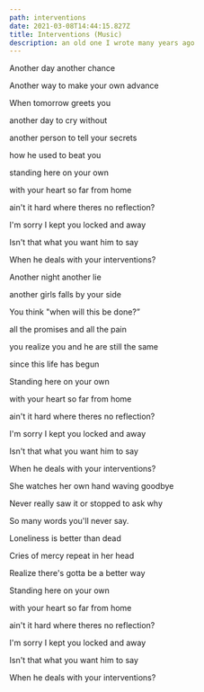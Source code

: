 ```yaml
---
path: interventions
date: 2021-03-08T14:44:15.827Z
title: Interventions (Music)
description: an old one I wrote many years ago
---
```



Another day another chance

Another way to make your own advance

When tomorrow greets you

another day to cry without

another person to tell your secrets

how he used to beat you

standing here on your own

with your heart so far from home

ain't it hard where theres no reflection?

I'm sorry I kept you locked and away

Isn't that what you want him to say

When he deals with your interventions?

Another night another lie

another girls falls by your side

You think "when will this be done?”

all the promises and all the pain

you realize you and he are still the same

since this life has begun

Standing here on your own

with your heart so far from home

ain't it hard where theres no reflection?

I'm sorry I kept you locked and away

Isn't that what you want him to say

When he deals with your interventions?



She watches her own hand waving goodbye

Never really saw it or stopped to ask why

So many words you'll never say.

Loneliness is better than dead

Cries of mercy repeat in her head

Realize there's gotta be a better way



Standing here on your own

with your heart so far from home

ain't it hard where theres no reflection?

I'm sorry I kept you locked and away

Isn't that what you want him to say

When he deals with your interventions?